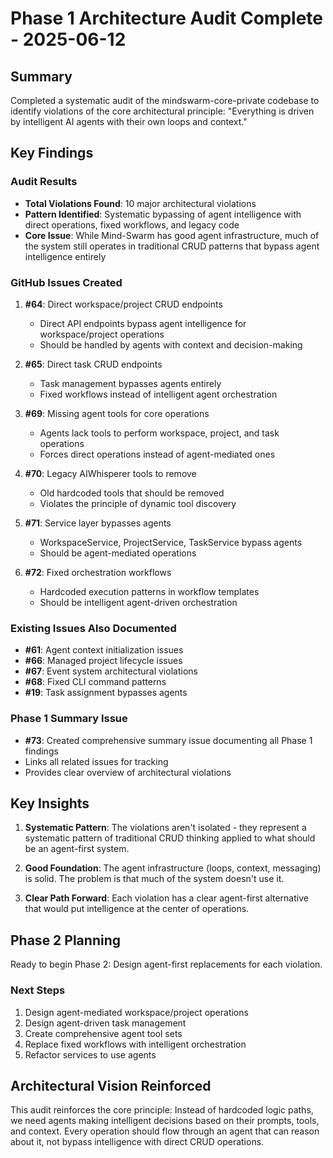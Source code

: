 # Phase 1 Architecture Audit Complete - 2025-06-12

## Summary

Completed a systematic audit of the mindswarm-core-private codebase to identify violations of the core architectural principle: "Everything is driven by intelligent AI agents with their own loops and context."

## Key Findings

### Audit Results
- **Total Violations Found**: 10 major architectural violations
- **Pattern Identified**: Systematic bypassing of agent intelligence with direct operations, fixed workflows, and legacy code
- **Core Issue**: While Mind-Swarm has good agent infrastructure, much of the system still operates in traditional CRUD patterns that bypass agent intelligence entirely

### GitHub Issues Created

1. **#64**: Direct workspace/project CRUD endpoints
   - Direct API endpoints bypass agent intelligence for workspace/project operations
   - Should be handled by agents with context and decision-making

2. **#65**: Direct task CRUD endpoints
   - Task management bypasses agents entirely
   - Fixed workflows instead of intelligent agent orchestration

3. **#69**: Missing agent tools for core operations
   - Agents lack tools to perform workspace, project, and task operations
   - Forces direct operations instead of agent-mediated ones

4. **#70**: Legacy AIWhisperer tools to remove
   - Old hardcoded tools that should be removed
   - Violates the principle of dynamic tool discovery

5. **#71**: Service layer bypasses agents
   - WorkspaceService, ProjectService, TaskService bypass agents
   - Should be agent-mediated operations

6. **#72**: Fixed orchestration workflows
   - Hardcoded execution patterns in workflow templates
   - Should be intelligent agent-driven orchestration

### Existing Issues Also Documented
- **#61**: Agent context initialization issues
- **#66**: Managed project lifecycle issues
- **#67**: Event system architectural violations
- **#68**: Fixed CLI command patterns
- **#19**: Task assignment bypasses agents

### Phase 1 Summary Issue
- **#73**: Created comprehensive summary issue documenting all Phase 1 findings
- Links all related issues for tracking
- Provides clear overview of architectural violations

## Key Insights

1. **Systematic Pattern**: The violations aren't isolated - they represent a systematic pattern of traditional CRUD thinking applied to what should be an agent-first system.

2. **Good Foundation**: The agent infrastructure (loops, context, messaging) is solid. The problem is that much of the system doesn't use it.

3. **Clear Path Forward**: Each violation has a clear agent-first alternative that would put intelligence at the center of operations.

## Phase 2 Planning

Ready to begin Phase 2: Design agent-first replacements for each violation.

### Next Steps
1. Design agent-mediated workspace/project operations
2. Design agent-driven task management
3. Create comprehensive agent tool sets
4. Replace fixed workflows with intelligent orchestration
5. Refactor services to use agents

## Architectural Vision Reinforced

This audit reinforces the core principle: Instead of hardcoded logic paths, we need agents making intelligent decisions based on their prompts, tools, and context. Every operation should flow through an agent that can reason about it, not bypass intelligence with direct CRUD operations.